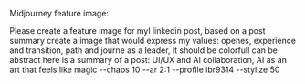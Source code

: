 
Midjourney feature image: 

Please create a feature image for myl linkedin post, based on a post summary create a image that would express my values: openes, experience and transition, path and journe as a leader, it should be colorfull can be abstract here is a summary of a post: UI/UX and AI collaboration, AI as an art that feels like magic --chaos 10 --ar 2:1 --profile ibr9314 --stylize 50